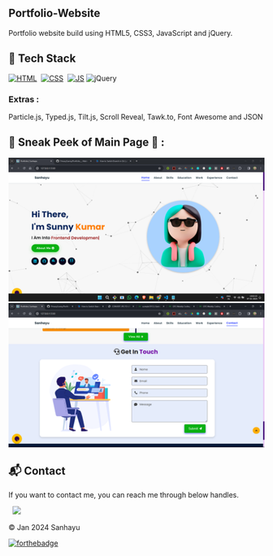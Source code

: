 ## Portfolio-Website
Portfolio website build using HTML5, CSS3, JavaScript and jQuery.


## 📌 Tech Stack
[![HTML](https://img.shields.io/badge/html5%20-%23E34F26.svg?&style=for-the-badge&logo=html5&logoColor=white)](https://github.com/jigar-sable/Portfolio-Website/search?l=html)&nbsp;
[![CSS](https://img.shields.io/badge/css3%20-%231572B6.svg?&style=for-the-badge&logo=css3&logoColor=white)](https://github.com/jigar-sable/Portfolio-Website/search?l=css)&nbsp;
[![JS](https://img.shields.io/badge/javascript%20-%23323330.svg?&style=for-the-badge&logo=javascript&logoColor=%23F7DF1E)](https://github.com/jigar-sable/Portfolio-Website/search?l=javascript)
<img alt="jQuery" src="https://img.shields.io/badge/jquery-%230769AD.svg?style=for-the-badge&logo=jquery&logoColor=white"/>

### Extras : 
Particle.js, Typed.js, Tilt.js, Scroll Reveal, Tawk.to, Font Awesome and JSON

## 📌 Sneak Peek of Main Page 🙈 :
![mockup720](/assets/images/PKS.png)
![mockup720](/assets/images/Sunny.png)
<!-- ![ss](https://user-images.githubusercontent.com/64949957/159113640-d92665a8-f614-42b3-8456-66b97fc2e651.png) -->


<h2>📬 Contact</h2>

If you want to contact me, you can reach me through below handles.

&nbsp;&nbsp;<a href="https://www.linkedin.com/in/sunny-kumar-4821a2229/"><img src="https://www.felberpr.com/wp-content/uploads/linkedin-logo.png" width="30"></img></a>

© Jan 2024 Sanhayu

[![forthebadge](https://forthebadge.com/images/badges/built-with-love.svg)](https://forthebadge.com)
